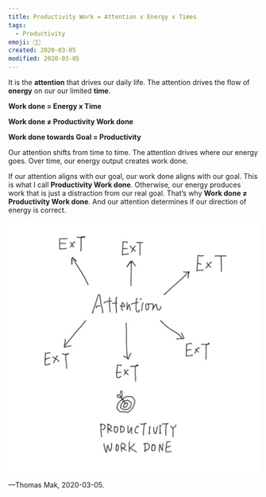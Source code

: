 ```yaml
---
title: Productivity Work = Attention x Energy x Times
tags:
  - Productivity
emoji: 💪🏻
created: 2020-03-05
modified: 2020-03-05
---
```



It is the **attention** that drives our daily life. The attention drives the flow of **energy** on our our limited **time**.

**Work done = Energy x Time**

**Work done ≠ Productivity Work done**

**Work done towards Goal = Productivity**

Our attention shifts from time to time. The attention drives where our energy goes. Over time, our energy output creates work done.

If our attention aligns with our goal, our work done aligns with our goal. This is what I call **Productivity Work done**. Otherwise, our energy produces work that is just a distraction from our real goal. That’s why **Work done ≠ Productivity Work done**. And our attention determines if our direction of energy is correct.

![](./images/productivity-work-attention-energy-times.png)

—Thomas Mak, 2020-03-05.